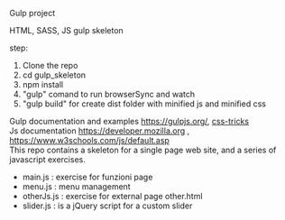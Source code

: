 Gulp project

HTML, SASS, JS gulp skeleton

step:
1. Clone the repo
2. cd gulp_skeleton
3. npm install
4. "gulp" comand to run browserSync and watch
5. "gulp build" for create dist folder with minified js and minified css

Gulp documentation and examples <a href="https://gulpjs.org/">https://gulpjs.org/</a>, <a href="https://css-tricks.com/gulp-for-beginners/"> css-tricks </a>
<br>
Js documentation <a href="https://developer.mozilla.org/it/">https://developer.mozilla.org</a> , <a href="https://www.w3schools.com/js/default.asp"> https://www.w3schools.com/js/default.asp </a>
<br>
This repo contains a skeleton for a single page web site, and a series of javascript exercises.

- main.js : exercise for funzioni page
- menu.js : menu management
- otherJs.js : exercise for external page other.html
- slider.js : is a jQuery script for a custom slider